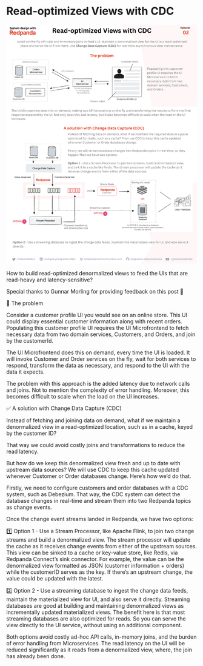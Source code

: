 # Read-optimized Views with CDC

![Alt text](02-read-optimized-views.png "a title")

How to build read-optimized denormalized views to feed the UIs that are read-heavy and latency-sensitive?

Special thanks to Gunnar Morling for providing feedback on this post 🙏 

🎯 The problem

Consider a customer profile UI you would see on an online store. This UI could display essential customer information along with recent orders.
Populating this customer profile UI requires the UI Microfrontend to fetch necessary data from two domain services, Customers, and Orders, and join by the customerId.

The UI Microfrontend does this on demand, every time the UI is loaded. It will invoke Customer and Order services on the fly, wait for both services to respond, transform the data as necessary, and respond to the UI with the data it expects.

The problem with this approach is the added latency due to network calls and joins. Not to mention the complexity of error handling. Moreover, this becomes difficult to scale when the load on the UI increases.

✅ A solution with Change Data Capture (CDC)

Instead of fetching and joining data on demand, what if we maintain a denormalized view in a read-optimized location, such as in a cache, keyed by the customer ID?

That way we could avoid costly joins and transformations to reduce the read latency.

But how do we keep this denormalized view fresh and up to date with upstream data sources? We will use CDC to keep this cache updated whenever Customer or Order databases change.
Here’s how we’d do that.

Firstly, we need to configure customers and order databases with a CDC system, such as Debezium. That way, the CDC system can detect the database changes in real-time and stream them into two Redpanda topics as change events.

Once the change event streams landed in Redpanda, we have two options:

1️⃣ Option 1 - Use a Stream Processor, like Apache Flink, to join two change 
streams and build a denormalized view. The stream processor will update the cache as it receives change events from either of the upstream sources. This view can be sinked to a cache or key-value store, like Redis, via Redpanda Connect’s sink connector. For example, the value can be the denormalized view formatted as JSON (customer information + orders) while the customerID serves as the key. If there’s an upstream change, the value could be updated with the latest.

2️⃣ Option 2 - Use a streaming database to ingest the change data feeds, maintain the materialized view for UI, and also serve it directly. Streaming databases are good at building and maintaining denormalized views as incrementally updated materialized views. The benefit here is that most streaming databases are also optimized for reads. So you can serve the view directly to the UI service, without using an additional component.

Both options avoid costly ad-hoc API calls, in-memory joins, and the burden of error handling from Microservices. The read latency on the UI will be reduced significantly as it reads from a denormalized view, where, the join has already been done.